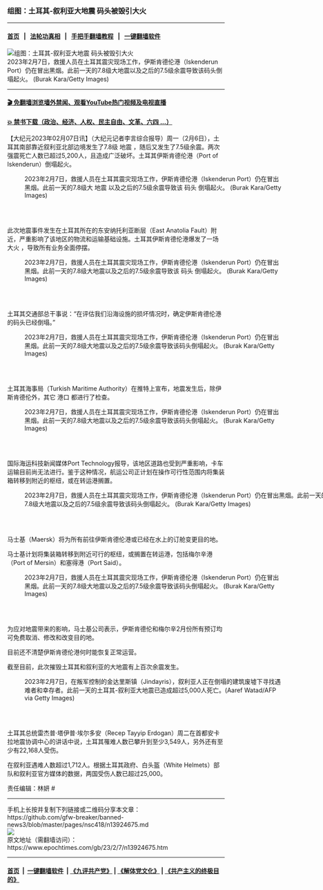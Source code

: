 ### 组图：土耳其-叙利亚大地震 码头被毁引大火
------------------------

#### [首页](https://github.com/gfw-breaker/banned-news3/blob/master/README.md) &nbsp;&nbsp;|&nbsp;&nbsp; [法轮功真相](https://github.com/begood0513/basic/blob/master/README.md)  &nbsp;&nbsp;|&nbsp;&nbsp; [手把手翻墙教程](https://github.com/gfw-breaker/guides/wiki)  &nbsp;&nbsp;|&nbsp;&nbsp; [一键翻墙软件](https://github.com/gfw-breaker/nogfw/blob/master/README.md)  



<div><img alt="组图：土耳其-叙利亚大地震 码头被毁引大火" class="attachment-djy_600_400 size-djy_600_400 wp-post-image" src="https://i.epochtimes.com/assets/uploads/2023/02/id13924716-GettyImages-1463668820-600x400.jpg"/>
<div class="caption">
 2023年2月7日，救援人员在土耳其震灾现场工作，伊斯肯德伦港（Iskenderun Port）仍在冒出黑烟。此前一天的7.8级大地震以及之后的7.5级余震导致该码头倒塌起火。 (Burak Kara/Getty Images)
</div></div><hr/>

#### [ 🎬  免翻墙浏览墙外禁闻、观看YouTube热门视频及电视直播](https://github.com/gfw-breaker/HelloWorld)

#### [ 💥  禁书下载（政治、经济、人权、民主自由、文革、六四 ...）](https://github.com/gfw-breaker/books/blob/master/README.md)

<div><p>
 【大纪元2023年02月07日讯】（大纪元记者李言综合报导）周一（2月6日），土耳其南部靠近叙利亚北部边境发生了7.8级
 <ok href="https://www.epochtimes.com/gb/tag/%E5%9C%B0%E9%9C%87.html">
  地震
 </ok>
 ，随后又发生了7.5级余震。两次强震死亡人数已超过5,200人，且造成广泛破坏。土耳其伊斯肯德伦港（Port of Iskenderun）倒塌起火。
</p>
<figure aria-describedby="caption-attachment-13924738" class="wp-caption aligncenter" id="attachment_13924738" style="width: 600px">
 <ok href="https://i.epochtimes.com/assets/uploads/2023/02/id13924738-GettyImages-1463668845.jpg" target="_blank">
  <img alt="" class="size-medium_vertical wp-image-13924738" src="https://i.epochtimes.com/assets/uploads/2023/02/id13924738-GettyImages-1463668845-600x400.jpg"/>
 </ok>
 <br/><figcaption class="wp-caption-text" id="caption-attachment-13924738">
  2023年2月7日，救援人员在土耳其震灾现场工作，伊斯肯德伦港（Iskenderun Port）仍在冒出黑烟。此前一天的7.8级大
  <ok href="https://www.epochtimes.com/gb/tag/%E5%9C%B0%E9%9C%87.html">
   地震
  </ok>
  以及之后的7.5级余震导致该
  <ok href="https://www.epochtimes.com/gb/tag/%E7%A0%81%E5%A4%B4.html">
   码头
  </ok>
  倒塌起火。 (Burak Kara/Getty Images)
 </figcaption><br/>
</figure><br/>
<p>
 此次地震事件发生在土耳其所在的东安纳托利亚断层（East Anatolia Fault）附近，严重影响了该地区的物流和运输基础设施。土耳其伊斯肯德伦港爆发了一场
 <ok href="https://www.epochtimes.com/gb/tag/%E5%A4%A7%E7%81%AB.html">
  大火
 </ok>
 ，导致所有业务全面停摆。
</p>
<figure aria-describedby="caption-attachment-13924712" class="wp-caption aligncenter" id="attachment_13924712" style="width: 600px">
 <ok href="https://i.epochtimes.com/assets/uploads/2023/02/id13924712-GettyImages-1463708999.jpg" target="_blank">
  <img alt="" class="size-medium_vertical wp-image-13924712" src="https://i.epochtimes.com/assets/uploads/2023/02/id13924712-GettyImages-1463708999-600x400.jpg"/>
 </ok>
 <br/><figcaption class="wp-caption-text" id="caption-attachment-13924712">
  2023年2月7日，救援人员在土耳其震灾现场工作，伊斯肯德伦港（Iskenderun Port）仍在冒出黑烟。此前一天的7.8级大地震以及之后的7.5级余震导致该
  <ok href="https://www.epochtimes.com/gb/tag/%E7%A0%81%E5%A4%B4.html">
   码头
  </ok>
  倒塌起火。 (Burak Kara/Getty Images)
 </figcaption><br/>
</figure><br/>
<p>
 土耳其交通部总干事说：“在评估我们沿海设施的损坏情况时，确定伊斯肯德伦港的码头已经倒塌。”
</p>
<figure aria-describedby="caption-attachment-13924715" class="wp-caption aligncenter" id="attachment_13924715" style="width: 600px">
 <ok href="https://i.epochtimes.com/assets/uploads/2023/02/id13924715-GettyImages-1463668719.jpg" target="_blank">
  <img alt="" class="size-medium_vertical wp-image-13924715" src="https://i.epochtimes.com/assets/uploads/2023/02/id13924715-GettyImages-1463668719-600x400.jpg"/>
 </ok>
 <br/><figcaption class="wp-caption-text" id="caption-attachment-13924715">
  2023年2月7日，救援人员在土耳其震灾现场工作，伊斯肯德伦港（Iskenderun Port）仍在冒出黑烟。此前一天的7.8级大地震以及之后的7.5级余震导致该码头倒塌起火。 (Burak Kara/Getty Images)
 </figcaption><br/>
</figure><br/>
<p>
 土耳其海事局（Turkish Maritime Authority）在推特上宣布，地震发生后，除伊斯肯德伦外，其它
 <ok href="https://www.epochtimes.com/gb/tag/%E6%B8%AF%E5%8F%A3.html">
  港口
 </ok>
 都进行了检查。
</p>
<figure aria-describedby="caption-attachment-13924711" class="wp-caption aligncenter" id="attachment_13924711" style="width: 600px">
 <ok href="https://i.epochtimes.com/assets/uploads/2023/02/id13924711-GettyImages-1463708921.jpg" target="_blank">
  <img alt="" class="size-medium_vertical wp-image-13924711" src="https://i.epochtimes.com/assets/uploads/2023/02/id13924711-GettyImages-1463708921-600x400.jpg"/>
 </ok>
 <br/><figcaption class="wp-caption-text" id="caption-attachment-13924711">
  2023年2月7日，救援人员在土耳其震灾现场工作，伊斯肯德伦港（Iskenderun Port）仍在冒出黑烟。此前一天的7.8级大地震以及之后的7.5级余震导致该码头倒塌起火。 (Burak Kara/Getty Images)
 </figcaption><br/>
</figure><br/>
<p>
 国际海运科技新闻媒体Port Technology报导，该地区道路也受到严重影响，卡车运输目前尚无法进行。鉴于这种情况，航运公司正计划在操作可行性范围内将集装箱转移到附近的枢纽，或在转运港搁置。
</p>
<figure aria-describedby="caption-attachment-13924708" class="wp-caption aligncenter" id="attachment_13924708" style="width: 711px">
 <ok href="https://i.epochtimes.com/assets/uploads/2023/02/id13924708-GettyImages-1463817730.jpg" target="_blank">
  <img alt="" class="size-medium_vertical wp-image-13924708" src="https://i.epochtimes.com/assets/uploads/2023/02/id13924708-GettyImages-1463817730-711x400.jpg"/>
 </ok>
 <br/><figcaption class="wp-caption-text" id="caption-attachment-13924708">
  2023年2月7日，救援人员在土耳其震灾现场工作，伊斯肯德伦港（Iskenderun Port）仍在冒出黑烟。此前一天的7.8级大地震以及之后的7.5级余震导致该码头倒塌起火。 (Burak Kara/Getty Images)
 </figcaption><br/>
</figure><br/>
<p>
 马士基（Maersk）将为所有前往伊斯肯德伦港或已经在水上的订舱变更目的地。
</p>
<p>
 马士基计划将集装箱转移到附近可行的枢纽，或搁置在转运港，包括梅尔辛港（Port of Mersin）和塞得港（Port Said）。
</p>
<figure aria-describedby="caption-attachment-13924710" class="wp-caption aligncenter" id="attachment_13924710" style="width: 600px">
 <ok href="https://i.epochtimes.com/assets/uploads/2023/02/id13924710-GettyImages-1463668734.jpg" target="_blank">
  <img alt="" class="size-medium_vertical wp-image-13924710" src="https://i.epochtimes.com/assets/uploads/2023/02/id13924710-GettyImages-1463668734-600x400.jpg"/>
 </ok>
 <br/><figcaption class="wp-caption-text" id="caption-attachment-13924710">
  2023年2月7日，救援人员在土耳其震灾现场工作，伊斯肯德伦港（Iskenderun Port）仍在冒出黑烟。此前一天的7.8级大地震以及之后的7.5级余震导致该码头倒塌起火。 (Burak Kara/Getty Images)
 </figcaption><br/>
</figure><br/>
<p>
 为应对地震带来的影响，马士基公司表示，伊斯肯德伦和梅尔辛2月份所有预订均可免费取消、修改和改变目的地。
</p>
<p>
 目前还不清楚伊斯肯德伦港何时能恢复正常运营。
</p>
<p>
 截至目前，此次摧毁土耳其和叙利亚的大地震有上百次余震发生。
</p>
<figure aria-describedby="caption-attachment-13924746" class="wp-caption aligncenter" id="attachment_13924746" style="width: 600px">
 <ok href="https://i.epochtimes.com/assets/uploads/2023/02/id13924746-GettyImages-1246862742.jpg" target="_blank">
  <img alt="" class="size-medium_vertical wp-image-13924746" src="https://i.epochtimes.com/assets/uploads/2023/02/id13924746-GettyImages-1246862742-600x400.jpg"/>
 </ok>
 <br/><figcaption class="wp-caption-text" id="caption-attachment-13924746">
  2023年2月7日，在叛军控制的金达里斯镇（Jindayris），叙利亚人正在倒塌的建筑废墟下寻找遇难者和幸存者。此前一天的土耳其-叙利亚大地震已造成超过5,000人死亡。(Aaref Watad/AFP via Getty Images)
 </figcaption><br/>
</figure><br/>
<p>
 土耳其总统雷杰普·塔伊普·埃尔多安（Recep Tayyip Erdogan）周二在首都安卡拉地震协调中心的讲话中说，土耳其罹难人数已攀升到至少3,549人，另外还有至少有22,168人受伤。
</p>
<p>
 在叙利亚遇难人数超过1,712人。根据土耳其政府、白头盔（White Helmets）部队和叙利亚官方媒体的数据，两国受伤人数已超过25,000。
</p>
<p>
 责任编辑：林妍 #
</p>
<div id="gtx-anchor" style="position: absolute; visibility: hidden; left: 160.5px; top: 523.5px; width: 306.969px; height: 16px;">
</div>
<div class="jfk-bubble gtx-bubble" style="visibility: visible; left: -136px; top: 550px; opacity: 1;">
</div>
</div>
<hr/>
手机上长按并复制下列链接或二维码分享本文章：<br/>
https://github.com/gfw-breaker/banned-news3/blob/master/pages/nsc418/n13924675.md <br/>
<a href='https://github.com/gfw-breaker/banned-news3/blob/master/pages/nsc418/n13924675.md'><img src='https://github.com/gfw-breaker/banned-news3/blob/master/pages/nsc418/n13924675.md.png'/></a> <br/>
原文地址（需翻墙访问）：https://www.epochtimes.com/gb/23/2/7/n13924675.htm


------------------------
#### [首页](https://github.com/gfw-breaker/banned-news3/blob/master/README.md) &nbsp;|&nbsp; [一键翻墙软件](https://github.com/gfw-breaker/nogfw/blob/master/README.md) &nbsp;| [《九评共产党》](https://github.com/gfw-breaker/9ping.md/blob/master/README.md#九评之一评共产党是什么) | [《解体党文化》](https://github.com/gfw-breaker/jtdwh.md/blob/master/README.md) | [《共产主义的终极目的》](https://github.com/gfw-breaker/gczydzjmd.md/blob/master/README.md)


<img src='http://gfw-breaker.win/banned-news3/pages/nsc418/n13924675.md' width='0px' height='0px'/>